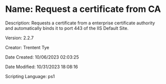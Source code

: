 ﻿# Name: Request a certificate from CA

Description: Requests a certificate from a enterprise certificate authority and automatically binds it to port 443 of the IIS Default Site.

Version: 2.2.7

Creator: Trentent Tye

Date Created: 10/06/2023 02:03:25

Date Modified: 10/31/2023 18:08:16

Scripting Language: ps1

